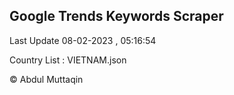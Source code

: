 

## Google Trends Keywords Scraper 
 
Last Update 08-02-2023 , 05:16:54

Country List :
VIETNAM.json



© Abdul Muttaqin 
